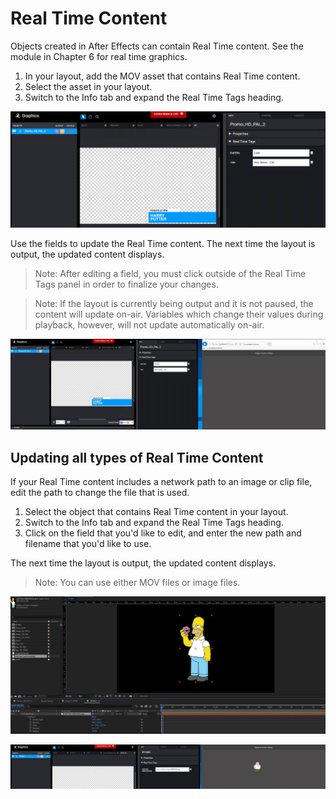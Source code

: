 <!--
Title : 2093313703_csl_realtime_content_tutorial

- Created : 2022-01-03 09:47
- Updated :
- Author : James Rivers
- Written against (version):
- Sources :
	- Versio 4.6 System Operations
- Author Notes :
- Tags : [!versio_graphics_moc](../../!versio_graphics_moc.md)
-->

# Real Time Content
 Objects created in After Effects can contain Real Time content. See the module in Chapter 6 for real time graphics. 


1. In your layout, add the MOV asset that contains Real Time content.
2. Select the asset in your layout.
3. Switch to the Info tab and expand the Real Time Tags heading.

![](attachments/2022-01-03%2010.27.31.gif)

Use the fields to update the Real Time content. The next time the layout is output, the updated content displays.

> Note: After editing a field, you must click outside of the Real Time Tags panel in order to finalize your changes.

> Note: If the layout is currently being output and it is not paused, the content will update on-air. Variables which change their values during playback, however, will not update automatically on-air.

![](attachments/2022-01-03%2010.29.31.gif)

## Updating all types of Real Time Content
 

If your Real Time content includes a network path to an image or clip file, edit the path to change the file that is used.
1. Select the object that contains Real Time content in your layout.
2. Switch to the Info tab and expand the Real Time Tags heading.
3. Click on the field that you'd like to edit, and enter the new path and filename that you'd like to use.

 The next time the layout is output, the updated content displays.

 >   Note: You can use either MOV files or image files.

 ![](attachments/Pasted%20image%2020220103104054.png)

![](attachments/2022-01-03%2010.58.37.gif)